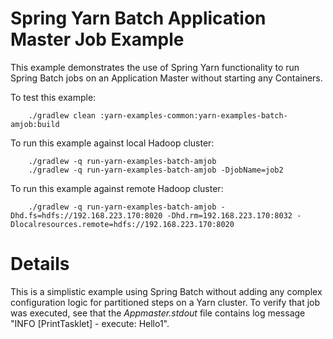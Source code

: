 Spring Yarn Batch Application Master Job Example
================================================

This example demonstrates the use of Spring Yarn functionality to run
Spring Batch jobs on an Application Master without starting
any Containers.

To test this example:

		./gradlew clean :yarn-examples-common:yarn-examples-batch-amjob:build

To run this example against local Hadoop cluster:

		./gradlew -q run-yarn-examples-batch-amjob
		./gradlew -q run-yarn-examples-batch-amjob -DjobName=job2

To run this example against remote Hadoop cluster:

		./gradlew -q run-yarn-examples-batch-amjob -Dhd.fs=hdfs://192.168.223.170:8020 -Dhd.rm=192.168.223.170:8032 -Dlocalresources.remote=hdfs://192.168.223.170:8020

# Details

This is a simplistic example using Spring Batch without adding any
complex configuration logic for partitioned steps on a Yarn cluster.
To verify that job was executed, see that the *Appmaster.stdout*
file contains log message "INFO [PrintTasklet] - execute: Hello1".